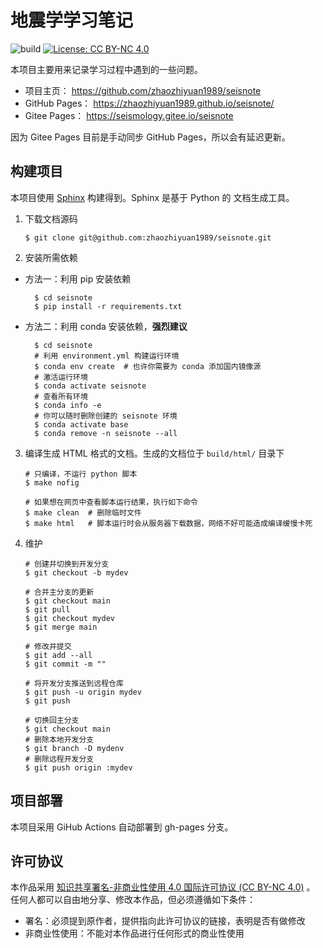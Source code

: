 # 地震学学习笔记

![build](https://github.com/zhaozhiyuan1989/seisnote/workflows/CI/badge.svg)
[![License: CC BY-NC 4.0](https://img.shields.io/badge/License-CC%20BY--NC%204.0-blue.svg)](https://creativecommons.org/licenses/by-nc/4.0/deed.zh)


本项目主要用来记录学习过程中遇到的一些问题。

- 项目主页： https://github.com/zhaozhiyuan1989/seisnote
- GitHub Pages： https://zhaozhiyuan1989.github.io/seisnote/
- Gitee Pages： https://seismology.gitee.io/seisnote

因为 Gitee Pages 目前是手动同步 GitHub Pages，所以会有延迟更新。

## 构建项目

本项目使用 [Sphinx](http://www.sphinx-doc.org/) 构建得到。Sphinx 是基于 Python 的
文档生成工具。

1.  下载文档源码

        $ git clone git@github.com:zhaozhiyuan1989/seisnote.git

2.  安装所需依赖

- 方法一：利用 pip 安装依赖

        $ cd seisnote
        $ pip install -r requirements.txt

- 方法二：利用 conda 安装依赖，**强烈建议**

        $ cd seisnote
        # 利用 environment.yml 构建运行环境
        $ conda env create  # 也许你需要为 conda 添加国内镜像源
        # 激活运行环境
        $ conda activate seisnote
        # 查看所有环境
        $ conda info -e
        # 你可以随时删除创建的 seisnote 环境
        $ conda activate base
        $ conda remove -n seisnote --all


3.  编译生成 HTML 格式的文档。生成的文档位于 `build/html/` 目录下

        # 只编译，不运行 python 脚本
        $ make nofig  
        
        # 如果想在网页中查看脚本运行结果，执行如下命令
        $ make clean  # 删除临时文件
        $ make html   # 脚本运行时会从服务器下载数据，网络不好可能造成编译缓慢卡死

4.  维护

        # 创建并切换到开发分支
        $ git checkout -b mydev
        
        # 合并主分支的更新
        $ git checkout main
        $ git pull
        $ git checkout mydev
        $ git merge main

        # 修改并提交
        $ git add --all
        $ git commit -m ""

        # 将开发分支推送到远程仓库
        $ git push -u origin mydev
        $ git push
        
        # 切换回主分支
        $ git checkout main
        # 删除本地开发分支
        $ git branch -D mydenv
        # 删除远程开发分支
        $ git push origin :mydev

## 项目部署

本项目采用 GiHub Actions 自动部署到 gh-pages 分支。

## 许可协议

本作品采用 [知识共享署名-非商业性使用 4.0 国际许可协议 (CC BY-NC 4.0)](https://creativecommons.org/licenses/by-nc/4.0/deed.zh) 。
任何人都可以自由地分享、修改本作品，但必须遵循如下条件：

- 署名：必须提到原作者，提供指向此许可协议的链接，表明是否有做修改
- 非商业性使用：不能对本作品进行任何形式的商业性使用
